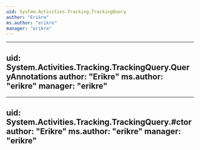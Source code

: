 ```yaml
---
uid: System.Activities.Tracking.TrackingQuery
author: "Erikre"
ms.author: "erikre"
manager: "erikre"
---
```


---
uid: System.Activities.Tracking.TrackingQuery.QueryAnnotations
author: "Erikre"
ms.author: "erikre"
manager: "erikre"
---

---
uid: System.Activities.Tracking.TrackingQuery.#ctor
author: "Erikre"
ms.author: "erikre"
manager: "erikre"
---
